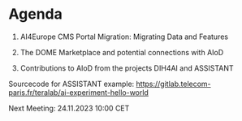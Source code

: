# Agenda


1. AI4Europe CMS Portal Migration: Migrating Data and Features

2. The DOME Marketplace and potential connections with AIoD 

3. Contributions to AIoD from the projects DIH4AI and ASSISTANT

Sourcecode for ASSISTANT example: https://gitlab.telecom-paris.fr/teralab/ai-experiment-hello-world

Next Meeting: 24.11.2023 10:00 CET



